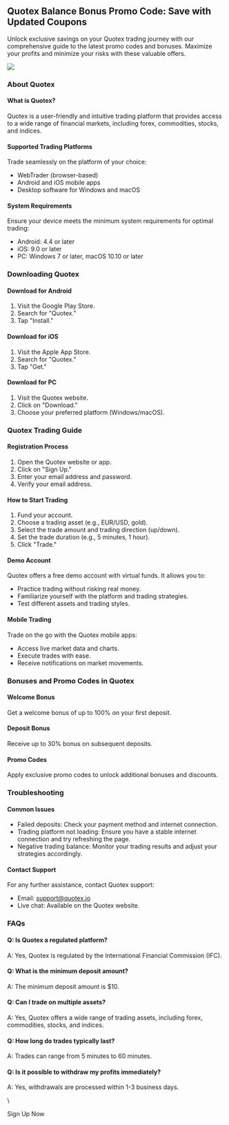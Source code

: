 ## Quotex Balance Bonus Promo Code: Save with Updated Coupons

Unlock exclusive savings on your Quotex trading journey with our
comprehensive guide to the latest promo codes and bonuses. Maximize your
profits and minimize your risks with these valuable offers.

[![](https://static.quotex.io/files/4_en/300_250.jpg)](https://traff.sbs/brokerqxlid)

### About Quotex

#### What is Quotex?

Quotex is a user-friendly and intuitive trading platform that provides
access to a wide range of financial markets, including forex,
commodities, stocks, and indices.

#### Supported Trading Platforms

Trade seamlessly on the platform of your choice:

-   WebTrader (browser-based)
-   Android and iOS mobile apps
-   Desktop software for Windows and macOS

#### System Requirements

Ensure your device meets the minimum system requirements for optimal
trading:

-   Android: 4.4 or later
-   iOS: 9.0 or later
-   PC: Windows 7 or later, macOS 10.10 or later

### Downloading Quotex

#### Download for Android

1.  Visit the Google Play Store.
2.  Search for "Quotex."
3.  Tap "Install."

#### Download for iOS

1.  Visit the Apple App Store.
2.  Search for "Quotex."
3.  Tap "Get."

#### Download for PC

1.  Visit the Quotex website.
2.  Click on "Download."
3.  Choose your preferred platform (Windows/macOS).

### Quotex Trading Guide

#### Registration Process

1.  Open the Quotex website or app.
2.  Click on "Sign Up."
3.  Enter your email address and password.
4.  Verify your email address.

#### How to Start Trading

1.  Fund your account.
2.  Choose a trading asset (e.g., EUR/USD, gold).
3.  Select the trade amount and trading direction (up/down).
4.  Set the trade duration (e.g., 5 minutes, 1 hour).
5.  Click "Trade."

#### Demo Account

Quotex offers a free demo account with virtual funds. It allows you to:

-   Practice trading without risking real money.
-   Familiarize yourself with the platform and trading strategies.
-   Test different assets and trading styles.

#### Mobile Trading

Trade on the go with the Quotex mobile apps:

-   Access live market data and charts.
-   Execute trades with ease.
-   Receive notifications on market movements.

### Bonuses and Promo Codes in Quotex

#### Welcome Bonus

Get a welcome bonus of up to 100% on your first deposit.

#### Deposit Bonus

Receive up to 30% bonus on subsequent deposits.

#### Promo Codes

Apply exclusive promo codes to unlock additional bonuses and discounts.

### Troubleshooting

#### Common Issues

-   Failed deposits: Check your payment method and internet connection.
-   Trading platform not loading: Ensure you have a stable internet
    connection and try refreshing the page.
-   Negative trading balance: Monitor your trading results and adjust
    your strategies accordingly.

#### Contact Support

For any further assistance, contact Quotex support:

-   Email: support@quotex.io
-   Live chat: Available on the Quotex website.

### FAQs

#### Q: Is Quotex a regulated platform?

A: Yes, Quotex is regulated by the International Financial Commission
(IFC).

#### Q: What is the minimum deposit amount?

A: The minimum deposit amount is \$10.

#### Q: Can I trade on multiple assets?

A: Yes, Quotex offers a wide range of trading assets, including forex,
commodities, stocks, and indices.

#### Q: How long do trades typically last?

A: Trades can range from 5 minutes to 60 minutes.

#### Q: Is it possible to withdraw my profits immediately?

A: Yes, withdrawals are processed within 1-3 business days.

\

Sign Up Now

